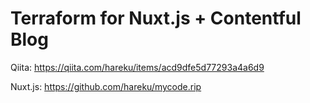 # Terraform for Nuxt.js + Contentful Blog

Qiita: https://qiita.com/hareku/items/acd9dfe5d77293a4a6d9

Nuxt.js: https://github.com/hareku/mycode.rip
